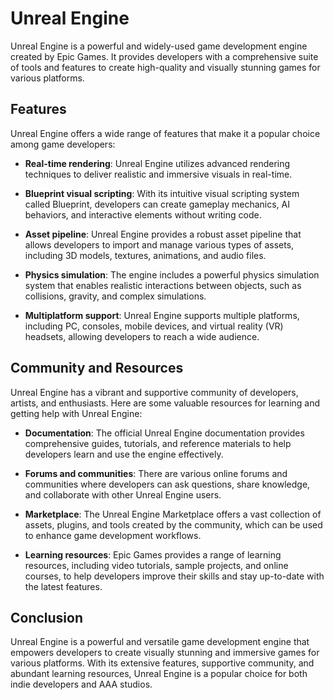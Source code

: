 # Unreal Engine

Unreal Engine is a powerful and widely-used game development engine created by Epic Games. It provides developers with a comprehensive suite of tools and features to create high-quality and visually stunning games for various platforms.

## Features

Unreal Engine offers a wide range of features that make it a popular choice among game developers:

- **Real-time rendering**: Unreal Engine utilizes advanced rendering techniques to deliver realistic and immersive visuals in real-time.

- **Blueprint visual scripting**: With its intuitive visual scripting system called Blueprint, developers can create gameplay mechanics, AI behaviors, and interactive elements without writing code.

- **Asset pipeline**: Unreal Engine provides a robust asset pipeline that allows developers to import and manage various types of assets, including 3D models, textures, animations, and audio files.

- **Physics simulation**: The engine includes a powerful physics simulation system that enables realistic interactions between objects, such as collisions, gravity, and complex simulations.

- **Multiplatform support**: Unreal Engine supports multiple platforms, including PC, consoles, mobile devices, and virtual reality (VR) headsets, allowing developers to reach a wide audience.

## Community and Resources

Unreal Engine has a vibrant and supportive community of developers, artists, and enthusiasts. Here are some valuable resources for learning and getting help with Unreal Engine:

- **Documentation**: The official Unreal Engine documentation provides comprehensive guides, tutorials, and reference materials to help developers learn and use the engine effectively.

- **Forums and communities**: There are various online forums and communities where developers can ask questions, share knowledge, and collaborate with other Unreal Engine users.

- **Marketplace**: The Unreal Engine Marketplace offers a vast collection of assets, plugins, and tools created by the community, which can be used to enhance game development workflows.

- **Learning resources**: Epic Games provides a range of learning resources, including video tutorials, sample projects, and online courses, to help developers improve their skills and stay up-to-date with the latest features.

## Conclusion

Unreal Engine is a powerful and versatile game development engine that empowers developers to create visually stunning and immersive games for various platforms. With its extensive features, supportive community, and abundant learning resources, Unreal Engine is a popular choice for both indie developers and AAA studios.
